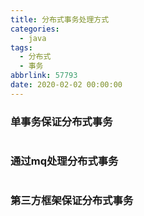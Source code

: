 ```yaml
---
title: 分布式事务处理方式
categories:
  - java
tags:
  - 分布式
  - 事务
abbrlink: 57793
date: 2020-02-02 00:00:00
---
```


### 单事务保证分布式事务
```

```

### 通过mq处理分布式事务
```
```

### 第三方框架保证分布式事务
```

```

